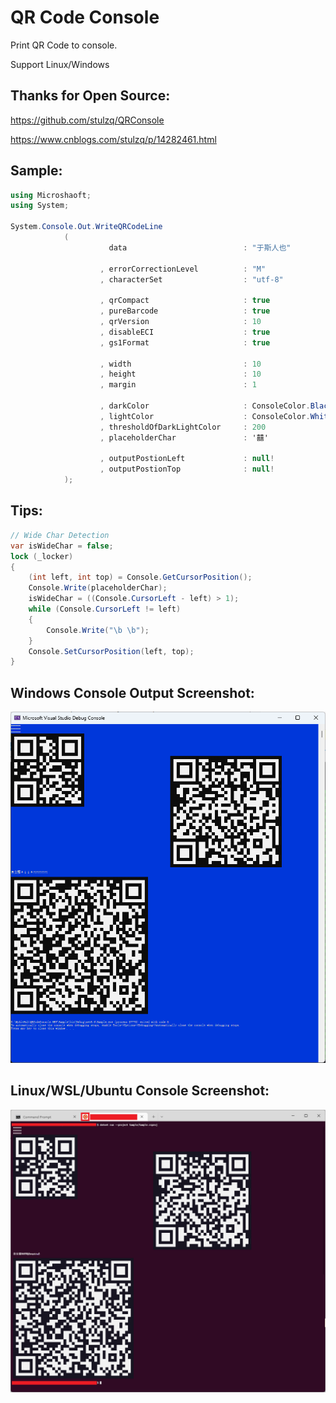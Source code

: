 ﻿# QR Code Console
Print QR Code to console.

Support Linux/Windows

## Thanks for Open Source:

https://github.com/stulzq/QRConsole

https://www.cnblogs.com/stulzq/p/14282461.html

## Sample:
```c#
using Microshaoft;
using System;

System.Console.Out.WriteQRCodeLine
            (
                      data                          : "于斯人也"             //待生成二维码原始数据

                    , errorCorrectionLevel          : "M"                   //二维码纠错级别
                    , characterSet                  : "utf-8"               //二维码字符集

                    , qrCompact                     : true                  //二维码是否压缩
                    , pureBarcode                   : true                  //是否纯条码
                    , qrVersion                     : 10                    //二维码版本
                    , disableECI                    : true                  //是否禁用ECI编码段
                    , gs1Format                     : true                  //是否GS1格式

                    , width                         : 10                    //二维码图像生成宽度
                    , height                        : 10                    //二维码图像生成高度
                    , margin                        : 1                     //二维码图像生成边缘空白宽高度

                    , darkColor                     : ConsoleColor.Black    //控制台二维码输出深颜色
                    , lightColor                    : ConsoleColor.White    //控制台二维码输出浅颜色
                    , thresholdOfDarkLightColor     : 200
                    , placeholderChar               : '囍'                  //控制台二维码输出占位符 同时支持窄宽字符: !@# ㊚㊛囍♀♂♂♀☿♁⚢⚣⚤⚥⚦⚧⚨

                    , outputPostionLeft             : null!                 //控制台二维码输出横向位置
                    , outputPostionTop              : null!                 //控制台二维码输出纵向位置
            );
```

## Tips:
```c#
// Wide Char Detection
var isWideChar = false;
lock (_locker)
{
    (int left, int top) = Console.GetCursorPosition();
    Console.Write(placeholderChar);
    isWideChar = ((Console.CursorLeft - left) > 1);
    while (Console.CursorLeft != left)
    {
        Console.Write("\b \b");
    }
    Console.SetCursorPosition(left, top);
}
```

## Windows Console Output Screenshot:
![sample](assets/Windows.png)

## Linux/WSL/Ubuntu Console Screenshot:
![sample](assets/WSL.Ubuntu.png)
